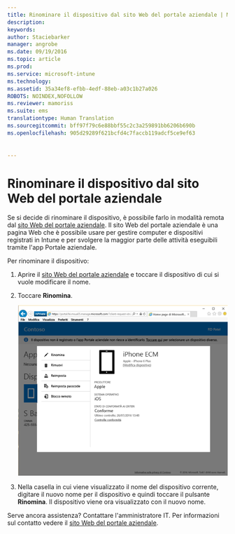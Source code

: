 ```yaml
---
title: Rinominare il dispositivo dal sito Web del portale aziendale | Microsoft Intune
description: 
keywords: 
author: Staciebarker
manager: angrobe
ms.date: 09/19/2016
ms.topic: article
ms.prod: 
ms.service: microsoft-intune
ms.technology: 
ms.assetid: 35a34ef8-efbb-4edf-88eb-a03c1b27a026
ROBOTS: NOINDEX,NOFOLLOW
ms.reviewer: mamoriss
ms.suite: ems
translationtype: Human Translation
ms.sourcegitcommit: bff97f79c6e88bbf55c2c3a259891bb6206b690b
ms.openlocfilehash: 905d29289f621bcfd4c7faccb119adcf5ce9ef63


---
```



# Rinominare il dispositivo dal sito Web del portale aziendale

Se si decide di rinominare il dispositivo, è possibile farlo in modalità remota dal [sito Web del portale aziendale](http://portal.manage.microsoft.com). Il sito Web del portale aziendale è una pagina Web che è possibile usare per gestire computer e dispositivi registrati in Intune e per svolgere la maggior parte delle attività eseguibili tramite l'app Portale aziendale.

Per rinominare il dispositivo:

1.  Aprire il [sito Web del portale aziendale](http://portal.manage.microsoft.com) e toccare il dispositivo di cui si vuole modificare il nome.

2.  Toccare **Rinomina**.

    ![rename-device-option-on-company-portal-website](./media/iwp-screen-with-all-options.png)

3.  Nella casella in cui viene visualizzato il nome del dispositivo corrente, digitare il nuovo nome per il dispositivo e quindi toccare il pulsante **Rinomina**. Il dispositivo viene ora visualizzato con il nuovo nome.

Serve ancora assistenza? Contattare l'amministratore IT. Per informazioni sul contatto vedere il [sito Web del portale aziendale](http://portal.manage.microsoft.com).



<!--HONumber=Sep16_HO3-->


